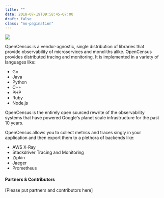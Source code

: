```yaml
---
title: ""
date: 2018-07-19T09:58:45-07:00
draft: false
class: "no-pagination"
---
```


![](/images/opencensus-logo.png)

OpenCensus is a vendor-agnostic, single distribution of libraries that provide observability of microservices and monoliths alike. OpenCensus provides distributed tracing and monitoring. It is implemented in a variety of languages like:

* Go
* Java
* Python
* C++
* PHP
* Ruby
* Node.js

OpenCensus is the entirely open sourced rewrite of the observability systems
that have powered Google's planet scale infrastructure for the past 10 years.

OpenCensus allows you to collect metrics and traces singly in your application and then export
them to a plethora of backends like:

* AWS X-Ray
* Stackdriver Tracing and Monitoring
* Zipkin
* Jaeger
* Prometheus

#### Partners & Contributors
[Please put partners and contributors here]
